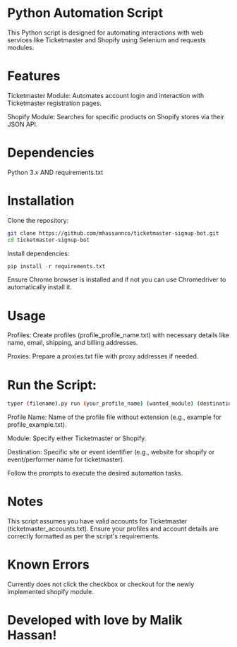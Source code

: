 # Python Automation Script

This Python script is designed for automating interactions with web services like Ticketmaster and Shopify using Selenium and requests modules.

# Features

Ticketmaster Module: Automates account login and interaction with Ticketmaster registration pages.

Shopify Module: Searches for specific products on Shopify stores via their JSON API.

# Dependencies

Python 3.x AND requirements.txt

# Installation

Clone the repository:

```bash
git clone https://github.com/mhassannco/ticketmaster-signup-bot.git
cd ticketmaster-signup-bot
```

Install dependencies:

```python
pip install -r requirements.txt
```

Ensure Chrome browser is installed and if not you can use Chromedriver to automatically install it.

# Usage

Profiles: Create profiles (profile_profile_name.txt) with necessary details like name, email, shipping, and billing addresses.

Proxies: Prepare a proxies.txt file with proxy addresses if needed.

# Run the Script:

```bash
typer (filename).py run (your_profile_name) (wanted_module) (destination)
```

Profile Name: Name of the profile file without extension (e.g., example for profile_example.txt).

Module: Specify either Ticketmaster or Shopify.

Destination: Specific site or event identifier (e.g., website for shopify or event/performer name for ticketmaster).

Follow the prompts to execute the desired automation tasks.

# Notes

This script assumes you have valid accounts for Ticketmaster (ticketmaster_accounts.txt).
Ensure your profiles and account details are correctly formatted as per the script's requirements.

# Known Errors

Currently does not click the checkbox or checkout for the newly implemented shopify module.

# Developed with love by Malik Hassan!
